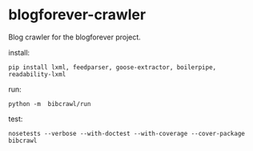 blogforever-crawler
===================

Blog crawler for the blogforever project.

install:

    pip install lxml, feedparser, goose-extractor, boilerpipe, readability-lxml


run:

    python -m  bibcrawl/run


test:

    nosetests --verbose --with-doctest --with-coverage --cover-package bibcrawl
